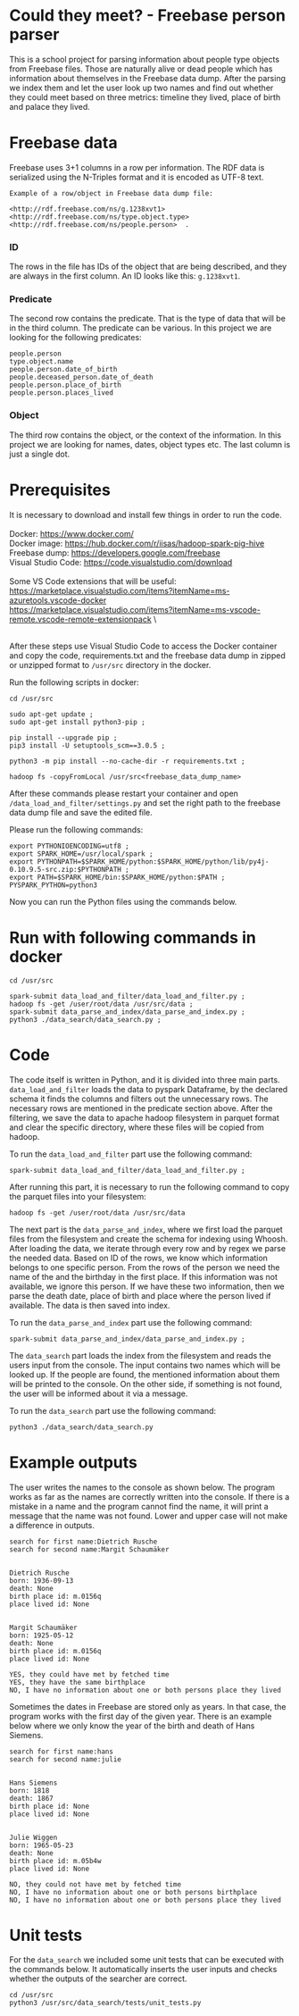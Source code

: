 # Could they meet? - Freebase person parser

This is a school project for parsing information about people type objects from Freebase files. Those are naturally 
alive or dead people which has information about themselves in the Freebase data dump. After the parsing we index them
and let the user look up two names and find out whether they could meet based on three metrics: timeline they lived, 
place of birth and palace they lived.

# Freebase data

Freebase uses 3+1 columns in a row per information. 
The RDF data is serialized using the N-Triples format and it is encoded as UTF-8 text.

```
Example of a row/object in Freebase data dump file:

<http://rdf.freebase.com/ns/g.1238xvt1>  <http://rdf.freebase.com/ns/type.object.type>  <http://rdf.freebase.com/ns/people.person>	.
```

### ID
The rows in the file has IDs of the object that are being described, and they are always in the first column. 
An ID looks like this: `g.1238xvt1`. 
### Predicate
The second row contains the predicate. That is the type of data that will be in the third column. 
The predicate can be various. 
In this project we are looking for the following predicates:
```
people.person
type.object.name
people.person.date_of_birth
people.deceased_person.date_of_death
people.person.place_of_birth
people.person.places_lived
```
### Object
The third row contains the object, or the context of the information. In this project we are looking for names, dates, 
object types etc. The last column is just a single dot.

# Prerequisites

It is necessary to download and install few things in order to run the code.\
\
Docker: https://www.docker.com/ \
Docker image: https://hub.docker.com/r/iisas/hadoop-spark-pig-hive \
Freebase dump: https://developers.google.com/freebase \
Visual Studio Code: https://code.visualstudio.com/download \
\
Some VS Code extensions that will be useful: \
https://marketplace.visualstudio.com/items?itemName=ms-azuretools.vscode-docker \
https://marketplace.visualstudio.com/items?itemName=ms-vscode-remote.vscode-remote-extensionpack \

\
After these steps use Visual Studio Code to access the Docker container and copy the code, 
requirements.txt and the freebase data dump in zipped or unzipped format to `/usr/src` directory in the docker.

Run the following scripts in docker:
```
cd /usr/src

sudo apt-get update ;
sudo apt-get install python3-pip ;

pip install --upgrade pip ;
pip3 install -U setuptools_scm==3.0.5 ;

python3 -m pip install --no-cache-dir -r requirements.txt ;

hadoop fs -copyFromLocal /usr/src<freebase_data_dump_name>
```
After these commands please restart your container and open `/data_load_and_filter/settings.py` and set the right path 
to the freebase data dump file and save the edited file. 

Please run the following commands:
```
export PYTHONIOENCODING=utf8 ;
export SPARK_HOME=/usr/local/spark ;
export PYTHONPATH=$SPARK_HOME/python:$SPARK_HOME/python/lib/py4j-0.10.9.5-src.zip:$PYTHONPATH ;
export PATH=$SPARK_HOME/bin:$SPARK_HOME/python:$PATH ;
PYSPARK_PYTHON=python3
```

Now you can run the Python files using the commands below.


# Run with following commands in docker

```
cd /usr/src

spark-submit data_load_and_filter/data_load_and_filter.py ;
hadoop fs -get /user/root/data /usr/src/data ;
spark-submit data_parse_and_index/data_parse_and_index.py ;
python3 ./data_search/data_search.py ;
```


# Code

The code itself is written in Python, and it is divided into three main parts. 
`data_load_and_filter` loads the data to pyspark Dataframe, by the declared schema it finds the columns
and filters out the unnecessary rows. The necessary rows are mentioned in the predicate section above. 
After the filtering, we save the data to apache hadoop filesystem in parquet format and clear the specific 
directory, where these files will be copied from hadoop.

To run the `data_load_and_filter` part use the following command:
```
spark-submit data_load_and_filter/data_load_and_filter.py ;
```

After running this part, it is necessary to run the following command to copy the parquet files into 
your filesystem:

```
hadoop fs -get /user/root/data /usr/src/data
```

The next part is the `data_parse_and_index`, where we first load the parquet files from the filesystem
and create the schema for indexing using Whoosh. After loading the data, we iterate through every row
and by regex we parse the needed data. Based on ID of the rows, we know which information belongs
to one specific person. From the rows of the person we need the name of the and the birthday 
in the first place. If this information was not available, we ignore this person. If we have these two 
information, then we parse the death date, place of birth and place where the person lived if available.
The data is then saved into index.

To run the `data_parse_and_index` part use the following command:
```
spark-submit data_parse_and_index/data_parse_and_index.py ;
```

The `data_search` part loads the index from the filesystem and reads the users input from the console.
The input contains two names which will be looked up. If the people are found, the mentioned 
information about them will be printed to the console. On the other side, if something is not found,
the user will be informed about it via a message.

To run the `data_search` part use the following command:
```
python3 ./data_search/data_search.py
```


# Example outputs
The user writes the names to the console as shown below.
The program works as far as the names are correctly written into the console. If there is a mistake in a name and
the program cannot find the name, it will print a message that the name was not found. Lower and upper case will not
make a difference in outputs.


```
search for first name:Dietrich Rusche
search for second name:Margit Schaumäker


Dietrich Rusche
born: 1936-09-13
death: None
birth place id: m.0156q
place lived id: None


Margit Schaumäker
born: 1925-05-12
death: None
birth place id: m.0156q
place lived id: None

YES, they could have met by fetched time
YES, they have the same birthplace
NO, I have no information about one or both persons place they lived
```

Sometimes the dates in Freebase are stored only as years. In that case, the program works with
the first day of the given year. There is an example below where we only know the year 
of the birth and death of Hans Siemens.

```
search for first name:hans
search for second name:julie


Hans Siemens
born: 1818
death: 1867
birth place id: None
place lived id: None


Julie Wiggen
born: 1965-05-23
death: None
birth place id: m.05b4w
place lived id: None

NO, they could not have met by fetched time
NO, I have no information about one or both persons birthplace
NO, I have no information about one or both persons place they lived
```

# Unit tests

For the `data_search` we included some unit tests that can be executed with the commands below. It automatically 
inserts the user inputs and checks whether the outputs of the searcher are correct.

```
cd /usr/src
python3 /usr/src/data_search/tests/unit_tests.py
```